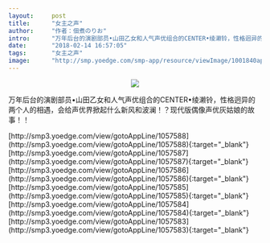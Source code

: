 ```yaml
---
layout:     post
title:      "女主之声"
author:     "作者：佃煮のりお"
intro:      "万年后台的演剧部员•山田乙女和人气声优组合的CENTER•绫濑铃，性格迥异的两个人的相遇，会给声优界掀起什么新风和波澜！？现代版偶像声优灰姑娘的故事！！"
date:       "2018-02-14 16:57:05"
tags:       "女主之声"
image:      "http://smp.yoedge.com/smp-app/resource/viewImage/1001840appline.png"
---
```

<div style="text-align: center">
<p><img src="http://smp.yoedge.com/smp-app/resource/viewImage/1001840appline.png"/></p>
</div>
<p class="post-meta">
<span>万年后台的演剧部员•山田乙女和人气声优组合的CENTER•绫濑铃，性格迥异的两个人的相遇，会给声优界掀起什么新风和波澜！？现代版偶像声优灰姑娘的故事！！</span>
</p>
[http://smp3.yoedge.com/view/gotoAppLine/1057588](http://smp3.yoedge.com/view/gotoAppLine/1057588){:target="_blank"}
[http://smp3.yoedge.com/view/gotoAppLine/1057587](http://smp3.yoedge.com/view/gotoAppLine/1057587){:target="_blank"}
[http://smp3.yoedge.com/view/gotoAppLine/1057586](http://smp3.yoedge.com/view/gotoAppLine/1057586){:target="_blank"}
[http://smp3.yoedge.com/view/gotoAppLine/1057585](http://smp3.yoedge.com/view/gotoAppLine/1057585){:target="_blank"}
[http://smp3.yoedge.com/view/gotoAppLine/1057584](http://smp3.yoedge.com/view/gotoAppLine/1057584){:target="_blank"}
[http://smp3.yoedge.com/view/gotoAppLine/1057583](http://smp3.yoedge.com/view/gotoAppLine/1057583){:target="_blank"}


